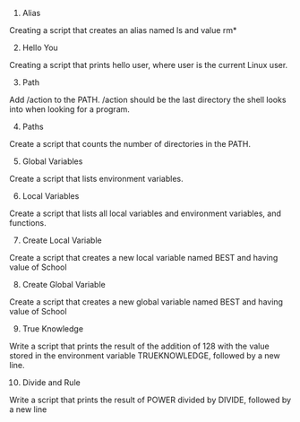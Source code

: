 1. Alias

Creating a script that creates an alias named ls and value rm*



2. Hello You

Creating a script that prints hello user, where user is the current Linux user.



3. Path

Add /action to the PATH. /action should be the last directory the shell looks into when looking for a program.



4. Paths

Create a script that counts the number of directories in the PATH.



5. Global Variables

Create a script that lists environment variables.



6. Local Variables

Create a script that lists all local variables and environment variables, and functions.



7. Create Local Variable

Create a script that creates a new local variable named BEST and having value of School



8. Create Global Variable

Create a script that creates a new global variable named BEST and having value of School



9. True Knowledge

Write a script that prints the result of the addition of 128 with the value stored in the environment variable TRUEKNOWLEDGE, followed by a new line.



10. Divide and Rule

Write a script that prints the result of POWER divided by DIVIDE, followed by a new line